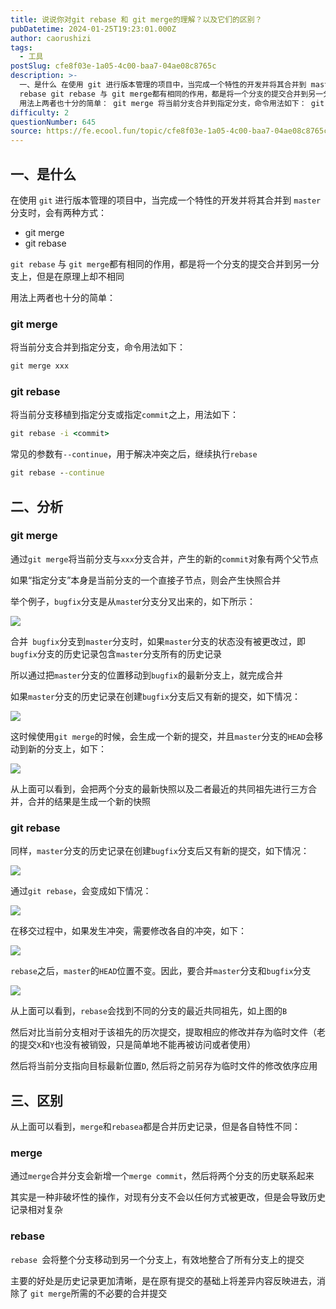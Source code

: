 ```yaml
---
title: 说说你对git rebase 和 git merge的理解？以及它们的区别？
pubDatetime: 2024-01-25T19:23:01.000Z
author: caorushizi
tags:
  - 工具
postSlug: cfe8f03e-1a05-4c00-baa7-04ae08c8765c
description: >-
  一、是什么 在使用 git 进行版本管理的项目中，当完成一个特性的开发并将其合并到 master 分支时，会有两种方式： git merge git
  rebase git rebase 与 git merge都有相同的作用，都是将一个分支的提交合并到另一分支上，但是在原理上却不相同
  用法上两者也十分的简单： git merge 将当前分支合并到指定分支，命令用法如下： git merge xxx 
difficulty: 2
questionNumber: 645
source: https://fe.ecool.fun/topic/cfe8f03e-1a05-4c00-baa7-04ae08c8765c
---
```


## 一、是什么

在使用 `git` 进行版本管理的项目中，当完成一个特性的开发并将其合并到 `master` 分支时，会有两种方式：

- git merge
- git rebase

`git rebase` 与 `git merge`都有相同的作用，都是将一个分支的提交合并到另一分支上，但是在原理上却不相同



用法上两者也十分的简单：

### git merge

将当前分支合并到指定分支，命令用法如下：

```cmd
git merge xxx
```



### git rebase

将当前分支移植到指定分支或指定`commit`之上，用法如下：

```cmd
git rebase -i <commit>
```

常见的参数有`--continue`，用于解决冲突之后，继续执行`rebase`

```cmd
git rebase --continue
```





## 二、分析

### git merge

通过`git merge`将当前分支与`xxx`分支合并，产生的新的`commit`对象有两个父节点

如果“指定分支”本身是当前分支的一个直接子节点，则会产生快照合并

举个例子，`bugfix`分支是从`maste`r分支分叉出来的，如下所示：

 ![](https://static.ecool.fun//article/bd7c7fd1-bd6c-400e-a46f-3eb412509b1a.png)

合并` bugfix`分支到`master`分支时，如果`master`分支的状态没有被更改过，即 `bugfix`分支的历史记录包含`master`分支所有的历史记录

所以通过把`master`分支的位置移动到`bugfix`的最新分支上，就完成合并

如果`master`分支的历史记录在创建`bugfix`分支后又有新的提交，如下情况：

 ![](https://static.ecool.fun//article/e78468a9-2f89-4c19-8799-28bf0813ddf0.png)

这时候使用`git merge`的时候，会生成一个新的提交，并且`master`分支的`HEAD`会移动到新的分支上，如下：

 ![](https://static.ecool.fun//article/bb9bacf3-0abc-4150-8e98-2948a00d1ce5.png)



从上面可以看到，会把两个分支的最新快照以及二者最近的共同祖先进行三方合并，合并的结果是生成一个新的快照



### git rebase

同样，`master`分支的历史记录在创建`bugfix`分支后又有新的提交，如下情况：

 ![](https://static.ecool.fun//article/f76cf1d5-4d1c-4b96-8df0-c951db3b69cf.png)

通过`git rebase`，会变成如下情况：

 ![](https://static.ecool.fun//article/3bf8acbb-4116-413d-9669-94b278264b8d.png)

在移交过程中，如果发生冲突，需要修改各自的冲突，如下：

 ![](https://static.ecool.fun//article/ee94caba-cb56-46c7-8c3a-d8736204371e.png)

`rebase`之后，`master`的`HEAD`位置不变。因此，要合并`master`分支和`bugfix`分支

 ![](https://static.ecool.fun//article/23f17601-8d8a-48c2-8ced-5c21739a2bb6.png)

从上面可以看到，`rebase`会找到不同的分支的最近共同祖先，如上图的`B`

然后对比当前分支相对于该祖先的历次提交，提取相应的修改并存为临时文件（老的提交`X`和`Y`也没有被销毁，只是简单地不能再被访问或者使用）

然后将当前分支指向目标最新位置`D`, 然后将之前另存为临时文件的修改依序应用





## 三、区别

从上面可以看到，`merge`和`rebasea`都是合并历史记录，但是各自特性不同：

### merge

通过`merge`合并分支会新增一个`merge commit`，然后将两个分支的历史联系起来

其实是一种非破坏性的操作，对现有分支不会以任何方式被更改，但是会导致历史记录相对复杂



### rebase

`rebase `会将整个分支移动到另一个分支上，有效地整合了所有分支上的提交

主要的好处是历史记录更加清晰，是在原有提交的基础上将差异内容反映进去，消除了 ` git merge `所需的不必要的合并提交

